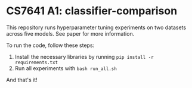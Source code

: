 # CS7641 A1: classifier-comparison

This repository runs hyperparameter tuning experiments on two datasets across five models. See paper for more information.

To run the code, follow these steps:
1. Install the necessary libraries by running `pip install -r requirements.txt`
2. Run all experiments with `bash run_all.sh`

And that's it!
